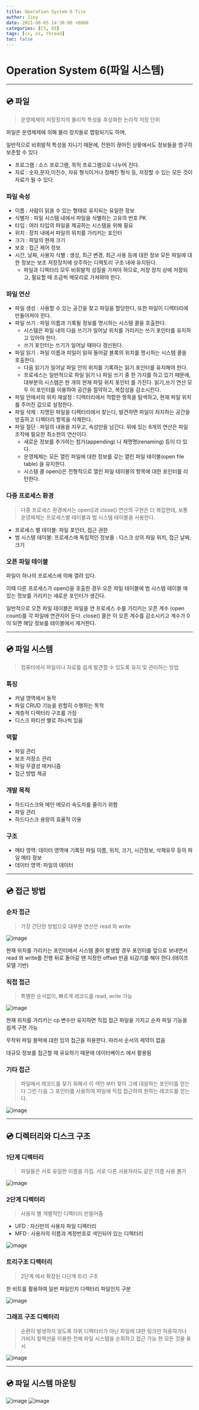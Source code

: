 ```yaml
---
title: Operation System 6 file
author: Jiny
date: 2021-06-05 14:30:00 +0800
categories: [CS, OS]
tags: [cs, os, thread]
toc: false
---
```

 
# Operation System 6(파일 시스템)
___

## 💿 **파일**

> 운영체제의 저장장치의 물리적 특성을 추상화한 논리적 저장 단위

파일은 운영체제에 의해 물리 장치들로 맵핑되기도 하며, 

일반적으로 비휘발적 특성을 지니기 때문에, 전원이 끊어진 상황에서도 정보들을 영구히 보존할 수 있다

- 프로그램 : 소스 프로그램, 목적 프로그램으로 나누어 진다.
- 자료 : 숫자,문자,이진수, 자유 형식이거나 정해진 형식 등, 저장할 수 있는 모든 것이 자료가 될 수 있다.

### **파일 속성**

- 이름 : 사람이 읽을 수 있는 형태로 유지되는 유일한 정보
- 식별자 : 파일 시스템 내에서 파일을 식별하는 고유의 번호 PK
- 타입 : 여러 타입의 파일을 제공하는 시스템을 위해 필요
- 위치 : 장치 내에서 파일의 위치를 가리키는 포인터
- 크기 : 파일의 현재 크기
- 보호 : 접근 제어 정보
- 시간, 날짜, 사용자 식별 : 생성, 최근 변경, 최근 사용 등에 대한 정보
  모든 파일에 대한 정보는 보조 저장장치에 상주하는 디렉토리 구조 내에 유지된다. 
  - 파일과 디렉터리 모두 비휘발적 성질을 가져야 하므로, 저장 장치 상에 저장되고, 필요할 때 조금씩 메모리로 가져와야 한다.

### **파일 연산**

- 파일 생성 : 사용할 수 있는 공간을 찾고 파일을 할당한다, 또한 파일이 디렉터리에 만들어져야 한다.
- 파일 쓰기 : 파일 이름과 기록될 정보를 명시하는 시스템 콜을 호출한다.    
  - 시스템은 파일 내의 다음 쓰기가 일어날 위치를 가리키는 쓰기 포인터를 유지하고 있어야 한다. 
  - 쓰기 포인터는 쓰기가 일어날 때마다 갱신된다.
- 파일 읽기 : 파일 이름과 피일이 읽혀 들어갈 블록의 위치를 명시하는 시스템 콜을 호출한다. 
  - 다음 읽기가 일어날 파일 안의 위치를 기록하는 읽기 포인터를 유지해야 한다.
  - 프로세스는 일반적으로 파일 읽기 나 파일 쓰기 중 한 가지를 하고 있기 때문에, 대부분의 시스템은 한 개의 현재 파일 위치 포인터 를 가진다. 읽기,쓰기 연산 모두 이 포인터를 이용하여 공간을 절약하고, 복잡성을 감소시킨다.
- 파일 안에서의 위치 재설정 : 디렉터리에서 적합한 항목을 탐색하고, 현재 파일 위치를 주어진 값으로 설정한다.
- 파일 삭제 : 지명된 파일을 디렉터리에서 찾는다, 발견하면 파일이 차지하는 공간을 방출하고 디렉터리 항목을 삭제한다.
- 파일 절단 : 파일의 내용을 지우고, 속성만을 남긴다.
위에 있는 6개의 연산은 파일 조작에 필요한 최소한의 연산이다. 
  - 새로운 정보를 추가하는 첨가(appending) 나 재명명(renaming) 등이 더 있다.
  - 운영체제는 모든 열린 파일에 대한 정보를 갖는 열린 파일 테이블(open file table) 을 유지한다.
  - 시스템 콜 open()은 전형적으로 열린 파일 테이블의 항목에 대한 포인터를 리턴한다.

### **다중 프로세스 환경**

> 다중 프로세스 환경에서는 open()과 close() 연산의 구현은 더 복잡한데, 보통 운영체제는 프로세스별 테이블과 범 시스템 테이블을 사용한다.

- 프로세스 별 테이블: 파일 포인터, 접근 권한
- 범 시스템 테이블: 프로세스에 독립적인 정보들 : 디스크 상의 파일 위치, 접근 날짜, 크기

### **오픈 파일 테이블**

파일이 하나의 프로세스에 의해 열려 있다. 

이때 다른 프로세스가 open()을 호출한 경우 오픈 파일 테이블에 범 시스템 테이블 에 있는 정보를 가리키는 새로운 포인터가 생긴다.

일반적으로 오픈 파일 테이블은 파일을 연 프로세스 수를 가리키는 오픈 계수 (open count)를 각 파일에 연관지어 둔다. close() 콜은 이 오픈 계수를 감소시키고 계수가 0이 되면 해당 정보를 테이블에서 제거한다.

___

## 💿 **파일 시스템**

> 컴퓨터에서 파일이나 자료를 쉽게 발견할 수 있도록 유지 및 관리하는 방법

### **특징**

- 커널 영역에서 동작
- 파일 CRUD 기능을 원할히 수행하는 목적
- 계층적 디렉터리 구조를 가짐
- 디스크 파티션 별로 하나씩 있음

### **역할**

- 파일 관리
- 보조 저장소 관리
- 파일 무결성 매커니즘
- 접근 방법 제공

### **개발 목적**

- 하드디스크와 메인 메모리 속도차를 줄이기 위함
- 파일 관리
- 하드디스크 용량의 효율적 이용

### **구조**

- 메타 영역: 데이터 영역에 기록된 파일 이름, 위치, 크기, 시간정보, 삭제유무 등의 파일 메타 정보
- 데이터 영역: 파일의 데이터

___

## 💿 **접근 방법**

### **순차 접근**

> 가장 간단한 방법으로 대부분 연산은 read 와 write

![image](https://camo.githubusercontent.com/3d98ce630359f31bcff0c3741e2a230ef161c4d6239803e722ca054a7a981751/68747470733a2f2f6e6f65702e6769746875622e696f2f323031362f30322f32332f313074682d66696c6573797374656d2f31302e312e706e67)

현재 위치를 가리키는 포인터에서 시스템 콜이 발생할 경우 포인터를 앞으로 보내면서 read 와 write를 진행 뒤로 돌아갈 땐 지정한 offset 만큼 되감기를 해야 한다.(테이프 모델 기반)

### **직접 접근**

> 특별한 순서없이, 빠르게 레코드를 read, write 가능

![image](https://camo.githubusercontent.com/7561e732c8eec57fe126bce5f3d2f8e5dfd8cd7d2210eb275d249699db15f0d6/68747470733a2f2f6e6f65702e6769746875622e696f2f323031362f30322f32332f313074682d66696c6573797374656d2f31302e322e706e67)

현재 위치를 가리키는 cp 변수만 유지하면 직접 접근 파일을 가지고 순차 파일 기능을 쉽게 구현 가능

무작위 파일 블럭에 대한 임의 접근을 허용한다. 따라서 순서의 제약이 없음

대규모 정보를 접근할 때 유요하기 때문에 데이터베이스 에서 활용됨

### **기타 접근**

> 파일에서 레코드를 찾기 위해서 이 색인 부터 찾아 그에 대응하는 포인터를 얻는다 그런 다음 그 포인터를 사용하여 파일에 직접 접근하여 원하는 레코드를 얻는다.


![image](https://camo.githubusercontent.com/47fc4842a54b5e76f61a6a6dd6e3403a223f3d51c22ad2dad9f08a68e3cfd2ac/68747470733a2f2f6e6f65702e6769746875622e696f2f323031362f30322f32332f313074682d66696c6573797374656d2f31302e332e706e67)

___

## 💿 **디렉터리와 디스크 구조**

### **1단계 디렉터리**

> 파일들은 서로 유일한 이름을 가짐. 서로 다른 사용자라도 같은 이름 사용 불가

![image](https://camo.githubusercontent.com/64e17df3257a6613a4dd3785c29992e5a11b5d3ad2921335bf79c3a7c69f959e/68747470733a2f2f6e6f65702e6769746875622e696f2f323031362f30322f32332f313074682d66696c6573797374656d2f31302e352e706e67)

### **2단계 디렉터리**

> 사용자 별 개별적인 디렉터리 만들어줌

- UFD : 자신만의 사용자 파일 디렉터리
- MFD : 사용자의 이름과 계정번호로 색인되어 있는 디렉터리

![image](https://camo.githubusercontent.com/481d06b7e5e499c43e916ea8412a130be2f6bbb5cad332d6f6d3e327a0acf0d1/68747470733a2f2f6e6f65702e6769746875622e696f2f323031362f30322f32332f313074682d66696c6573797374656d2f31302e362e706e67)

### **트리구조 디렉터리**

> 2단계 에서 확장된 다단계 트리 구조

한 비트를 활용하여 일반 파일인지 디렉터리 파일인지 구분

![image](https://camo.githubusercontent.com/84f459c97d762e85f623e5198699e8e2f6353eb4b97489390fac3f21bc012555/68747470733a2f2f6e6f65702e6769746875622e696f2f323031362f30322f32332f313074682d66696c6573797374656d2f31302e372e706e67)

### **그래프 구조 디렉터리**

> 순환이 발생하지 않도록 하위 디렉터리가 아닌 파일에 대한 링크만 허용하거나 가비지 컬렉션을 이용한 전체 파일 시스템을 순회하고 접근 가능 한 모든 것을 표시

![image](https://camo.githubusercontent.com/1bcf4d313ab3dd04f9c747a86e12943c1fe978758f85f6a8069cb018ff4f5198/68747470733a2f2f6e6f65702e6769746875622e696f2f323031362f30322f32332f313074682d66696c6573797374656d2f31302e392e706e67)

___

## 💿 **파일 시스템 마운팅**

![image](https://noep.github.io/2016/02/23/10th-filesystem/10.10.png)
![image](https://noep.github.io/2016/02/23/10th-filesystem/10.11.png)
